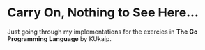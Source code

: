 # Carry On, Nothing to See Here...

Just going through my implementations for the exercies in **The Go Programming
Language** by KUkajp.
